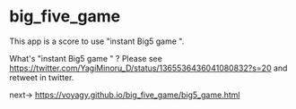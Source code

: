 # big_five_game

This app is a score to use "instant Big5 game ".

What's "instant Big5 game " ?
Please see  https://twitter.com/YagiMinoru_D/status/1365536436041080832?s=20 and retweet in twitter.

next-> https://voyagy.github.io/big_five_game/big5_game.html
